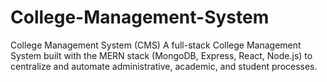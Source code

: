 # College-Management-System
College Management System (CMS) A full-stack College Management System built with the MERN stack (MongoDB, Express, React, Node.js) to centralize and automate administrative, academic, and student processes.
